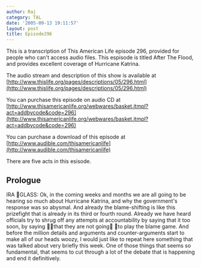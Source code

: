 ```yaml
---
author: Raj
category: TAL
date: '2005-09-13 19:11:57'
layout: post
title: Episode296
---
```


This is a transcription of This American Life episode 296, provided for people who can't access audio files. This espisode is titled After The Flood, and provides excellent coverage of Hurricane Katrina.

The audio stream and description of this show is available at [http://www.thislife.org/pages/descriptions/05/296.html](http://www.thislife.org/pages/descriptions/05/296.html)

You can purchase this episode on audio CD at [http://www.thisamericanlife.org/webwares/basket.jtmpl?act=addbycode&code=296](http://www.thisamericanlife.org/webwares/basket.jtmpl?act=addbycode&code=296)

You can purchase a download of this episode at [http://www.audible.com/thisamericanlife](http://www.audible.com/thisamericanlife)

There are five acts in this esisode.

## Prologue
IRA GLASS: Ok, in the coming weeks and months we are all going to be hearing so much about Hurricane Katrina, and why the government's response was so abysmal. And already the blame-shifting is like this prizefight that is already in its third or fourth round. Already we have heard officials try to shrug off any attempts at accountability by saying that it too soon, by saying that they are not going to play the blame game. And before the million details and arguments and counter-arguments start to make all of our heads woozy, I would just like to repeat here something that was talked about very briefly this week. One of those things that seems so fundamental, that seems to cut through a lot of the debate that is happening and end it definitively. 
